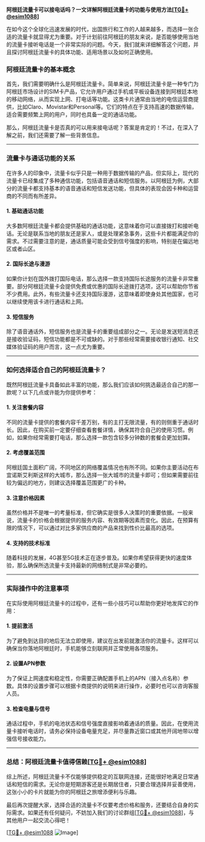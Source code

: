 **阿根廷流量卡可以接电话吗？一文详解阿根廷流量卡的功能与使用方法[[TG💪+ @esim1088](https://t.me/s/esim1088)]**

在如今这个全球化迅速发展的时代，出国旅行和工作的人越来越多，而选择一张合适的流量卡就显得尤为重要。对于计划前往阿根廷的朋友来说，是否能够使用当地的流量卡接听电话是一个非常实际的问题。今天，我们就来详细解答这个问题，并且探讨阿根廷流量卡的具体功能、适用场景以及如何正确使用。

### 阿根廷流量卡的基本概念

首先，我们需要明确什么是阿根廷流量卡。简单来说，阿根廷流量卡是一种专门为阿根廷市场设计的SIM卡产品，它允许用户通过手机或平板设备连接到阿根廷本地的移动网络，从而实现上网、打电话等功能。这类卡片通常由当地的电信运营商提供，比如Claro、Movistar和Personal等。它们的特点在于支持高速的数据传输，适合需要频繁上网的用户，同时也具备一定的通话功能。

那么，阿根廷流量卡是否真的可以用来接电话呢？答案是肯定的！不过，在深入了解之前，我们还需要了解一些背景信息。

---

### 流量卡与通话功能的关系

在许多人的印象中，流量卡似乎只是一种用于数据传输的产品，但实际上，现代的流量卡已经集成了多种通信功能，包括语音通话和短信服务。以阿根廷为例，大部分的流量卡都支持基本的语音通话和短信发送功能，但具体的表现会因卡种和运营商的不同而有所差异。

#### 1. **基础通话功能**
大多数阿根廷流量卡都会提供基础的通话功能，这意味着你可以直接拨打和接听电话。无论是联系当地的朋友还是家人，或是处理紧急事务，这些卡片都能满足你的需求。不过需要注意的是，通话质量可能会受到信号强度的影响，特别是在偏远地区或者山区。

#### 2. **国际长途与漫游**
如果你计划在国外拨打国际电话，那么选择一款支持国际长途服务的流量卡非常重要。部分阿根廷流量卡会提供免费或优惠的国际长途拨打选项，这可以帮助你节省不少费用。此外，有些流量卡还支持国际漫游，这意味着即使身处其他国家，也可以继续使用该卡进行通话和上网。

#### 3. **短信服务**
除了语音通话外，短信服务也是流量卡的重要组成部分之一。无论是发送短消息还是接收验证码，短信功能都是不可或缺的。对于那些经常需要接收银行通知、社交媒体验证码的用户而言，这一点尤为重要。

---

### 如何选择适合自己的阿根廷流量卡？

既然阿根廷流量卡具备如此丰富的功能，那么我们应该如何挑选最适合自己的那一款呢？以下几点或许能为你提供参考：

#### 1. **关注套餐内容**
不同的流量卡提供的套餐内容千差万别，有的主打无限流量，有的则侧重于通话时长。因此，在购买前一定要仔细查看套餐详情，确保其符合自己的使用习惯。例如，如果你经常需要打电话，那么选择一款包含较多分钟数的套餐会更加划算。

#### 2. **考虑覆盖范围**
阿根廷国土面积广阔，不同地区的网络覆盖情况也有所不同。如果你主要活动在布宜诺斯艾利斯这样的大城市，那么选择一张大城市的流量卡即可；但如果需要前往较为偏远的地方，则建议选择覆盖范围更广的卡种。

#### 3. **注意价格因素**
虽然价格并不是唯一的考量标准，但它确实是很多人决策时的重要依据。一般来说，流量卡的价格会根据提供的服务内容、有效期等因素而变化。因此，在预算有限的情况下，可以通过对比多家供应商的产品来找到性价比最高的选项。

#### 4. **支持的技术标准**
随着科技的发展，4G甚至5G技术正在逐步普及。如果你希望获得更快的速度体验，那么确保所选流量卡支持最新的网络制式是非常必要的。

---

### 实际操作中的注意事项

在实际使用阿根廷流量卡的过程中，还有一些小技巧可以帮助你更好地发挥它的作用：

#### 1. **提前激活**
为了避免到达目的地后无法立即使用，建议在出发前就激活你的流量卡。这样可以确保当你落地阿根廷时，手机能够立刻联网并正常使用各项服务。

#### 2. **设置APN参数**
为了保证上网速度和稳定性，你需要正确配置手机上的APN（接入点名称）参数。具体的设置步骤可以根据卡商提供的说明来进行操作，必要时也可以咨询客服人员。

#### 3. **检查电量与信号**
通话过程中，手机的电池状态和信号强度直接影响着通话的质量。因此，在使用流量卡接听电话时，请务必保持设备电量充足，并尽量靠近窗口或其他开阔地带以增强信号接收能力。

---

### 总结：阿根廷流量卡值得信赖[[TG💪+ @esim1088](https://t.me/s/esim1088)]

综上所述，阿根廷流量卡不仅能够提供稳定的互联网连接，还能很好地满足日常通话和短信的需求。无论你是短期游客还是长期居住者，只要合理选择并妥善使用，这张小小的卡片就能为你的阿根廷之旅增添便利与乐趣。

最后再次提醒大家，选择合适的流量卡不仅要考虑价格和服务，还要结合自身的实际需求。如果还有任何疑问，不妨加入我们的讨论群组[[TG💪+ @esim1088](https://t.me/s/esim1088)]，与其他用户一起交流心得吧！

[[TG💪+ @esim1088](https://t.me/s/esim1088) ![Image](https://i.postimg.cc/4NQfJmqS/Snipaste-2025-05-13-00-14-12.png)]